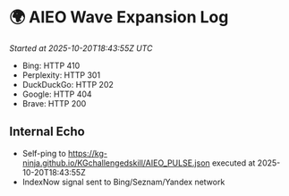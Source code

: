 # 🌍 AIEO Wave Expansion Log
_Started at 2025-10-20T18:43:55Z UTC_

- Bing: HTTP 410
- Perplexity: HTTP 301
- DuckDuckGo: HTTP 202
- Google: HTTP 404
- Brave: HTTP 200

## Internal Echo
- Self-ping to https://kg-ninja.github.io/KGchallengedskill/AIEO_PULSE.json executed at 2025-10-20T18:43:55Z
- IndexNow signal sent to Bing/Seznam/Yandex network
